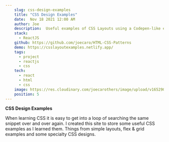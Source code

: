```yaml
---
    slug: css-design-examples
    title: "CSS Design Examples"
    date:  Nov 18 2021 12:00 AM
    author: Joe
    description:  Useful examples of CSS Layouts using a Codepen-like editor for  interactivity.
    stack: 
      - ReactJS
    github: https://github.com/joecaro/HTML-CSS-Patterns
    demo: https://csslayoutexamples.netlify.app/
    tags:
      - project
      - reactjs
      - css
    tech:
      - react
      - html
      - css
    image: https://res.cloudinary.com/joecarothers/image/upload/v1652902016/misc/Projects/css-mockup_nzdcg1.png
    position: 5
---
```


**CSS Design Examples**

When learning CSS it is easy to get into a loop of searching the same snippet over and over again. I created this site to store some useful CSS examples as I learned them. Things from simple layouts, flex & grid examples and some specialty CSS designs.
